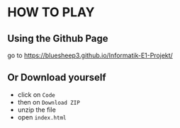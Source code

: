 # HOW TO PLAY

## Using the Github Page

go to https://bluesheep3.github.io/Informatik-E1-Projekt/

## Or Download yourself

- click on `Code`
- then on `Download ZIP`
- unzip the file
- open `index.html`
